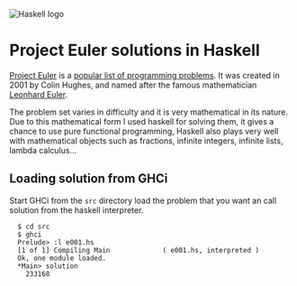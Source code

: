 
![Haskell logo](https://haskell-lang.org/static/img/logo.png?etag=rJR84DMh)

# Project Euler solutions in Haskell

[Project Euler](https://projecteuler.net/about) is 
a [popular list of programming problems](http://projecteuler.net/problems).
It was created in 2001 by Colin Hughes, 
and named after the famous mathematician [Leonhard Euler](https://en.wikipedia.org/wiki/Leonhard_Euler).

The problem set varies in difficulty and it is very mathematical in its nature. 
Due to this mathematical form I used haskell for solving them, 
it gives a chance to use pure functional programming, 
Haskell also plays very well with mathematical objects such as 
fractions, infinite integers, infinite lists, lambda calculus...

## Loading solution from GHCi

Start GHCi from the `src` directory load the problem that you want an call solution from the haskell interpreter.

      $ cd src 
      $ ghci
      Prelude> :l e001.hs
      [1 of 1] Compiling Main             ( e001.hs, interpreted )
      Ok, one module loaded.
      *Main> solution
        233168
      
